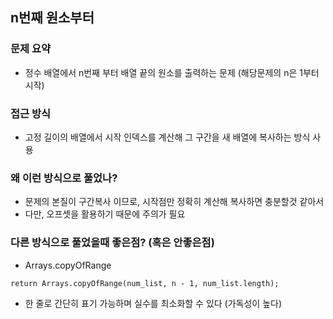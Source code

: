 ## n번째 원소부터

### 문제 요약

- 정수 배열에서 n번째 부터 배열 끝의 원소를 출력하는 문제 (해당문제의 n은 1부터 시작)

### 접근 방식

- 고정 길이의 배열에서 시작 인덱스를 계산해 그 구간을 새 배열에 복사하는 방식 사용

### 왜 이런 방식으로 풀었나?

- 문제의 본질이 구간복사 이므로, 시작점만 정확히 계산해 복사하면 충분할것 같아서
- 다만, 오프셋을 활용하기 때문에 주의가 필요

### 다른 방식으로 풀었을때 좋은점? (혹은 안좋은점)

- Arrays.copyOfRange
```
return Arrays.copyOfRange(num_list, n - 1, num_list.length);
```
- 한 줄로 간단히 표기 가능하며 실수를 최소화할 수 있다 (가독성이 높다)